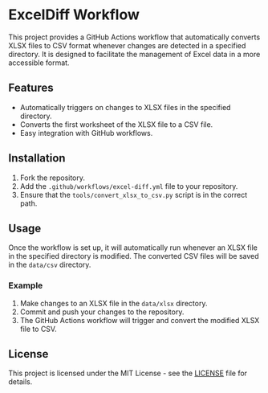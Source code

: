 # ExcelDiff Workflow

This project provides a GitHub Actions workflow that automatically converts XLSX files to CSV format whenever changes are detected in a specified directory. It is designed to facilitate the management of Excel data in a more accessible format.

## Features

- Automatically triggers on changes to XLSX files in the specified directory.
- Converts the first worksheet of the XLSX file to a CSV file.
- Easy integration with GitHub workflows.

## Installation

1. Fork the repository.
2. Add the `.github/workflows/excel-diff.yml` file to your repository.
3. Ensure that the `tools/convert_xlsx_to_csv.py` script is in the correct path.

## Usage

Once the workflow is set up, it will automatically run whenever an XLSX file in the specified directory is modified. The converted CSV files will be saved in the `data/csv` directory.

### Example

1. Make changes to an XLSX file in the `data/xlsx` directory.
2. Commit and push your changes to the repository.
3. The GitHub Actions workflow will trigger and convert the modified XLSX file to CSV.

## License

This project is licensed under the MIT License - see the [LICENSE](LICENSE) file for details.